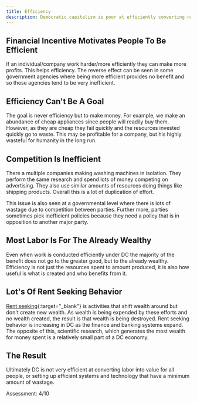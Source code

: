 ```yaml
---
title: Efficiency
description: Democratic capitalism is poor at efficiently converting natural human behavior into the greater good.
---
```


## Financial Incentive Motivates People To Be Efficient

If an individual/company work harder/more efficiently they can make more profits. This helps efficiency. The reverse effect can be seen in some government agencies where being more efficient provides no benefit and so these agencies tend to be very inefficient.

## Efficiency Can't Be A Goal

The goal is never efficiency but to make money. For example, we make an abundance of cheap appliances since people will readily buy them. However, as they are cheap they fail quickly and the resources invested quickly go to waste. This may be profitable for a company, but his highly wasteful for humanity in the long run.

## Competition Is Inefficient

There a multiple companies making washing machines in isolation. They perform the same research and spend lots of money competing on advertising. They also use similar amounts of resources doing things like shipping products. Overall this is a lot of duplication of effort.

This issue is also seen at a governmental level where there is lots of wastage due to competition between parties. Further more, parties sometimes pick inefficient policies because they need a policy that is in opposition to another major party.

## Most Labor Is For The Already Wealthy

Even when work is conducted efficiently under DC the majority of the benefit does not go to the greater good, but to the already wealthy. Efficiency is not just the resources spent to amount produced, it is also how useful is what is created and who benefits from it.

## Lot's Of Rent Seeking Behavior

[Rent seeking](https://en.wikipedia.org/wiki/Rent-seeking){:target="_blank"} is activities that shift wealth around but don't create new wealth. As wealth is being expended by these efforts and no wealth created, the result is that wealth is being destroyed. Rent seeking behavior is increasing in DC as the finance and banking systems expand. The opposite of this, scientific research, which generates the most wealth for money spent is a relatively small part of a DC economy.

## The Result

Ultimately DC is not very efficient at converting labor into value for all people, or setting up efficient systems and technology that have a minimum amount of wastage.

Assessment: 4/10
